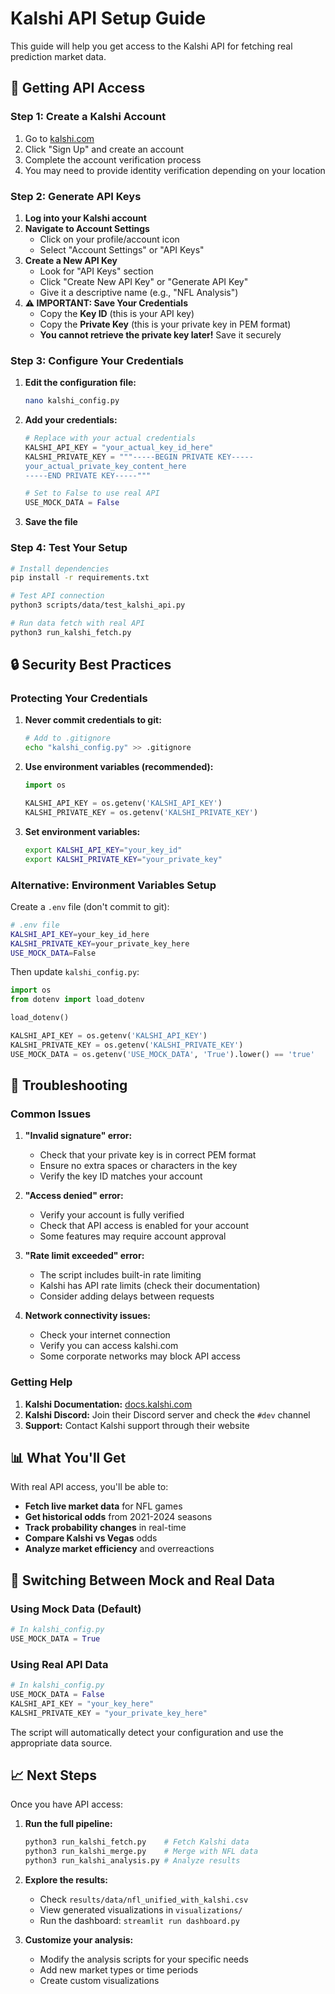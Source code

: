 # Kalshi API Setup Guide

This guide will help you get access to the Kalshi API for fetching real prediction market data.

## 🔑 Getting API Access

### Step 1: Create a Kalshi Account

1. Go to [kalshi.com](https://kalshi.com)
2. Click "Sign Up" and create an account
3. Complete the account verification process
4. You may need to provide identity verification depending on your location

### Step 2: Generate API Keys

1. **Log into your Kalshi account**
2. **Navigate to Account Settings**
   - Click on your profile/account icon
   - Select "Account Settings" or "API Keys"
3. **Create a New API Key**
   - Look for "API Keys" section
   - Click "Create New API Key" or "Generate API Key"
   - Give it a descriptive name (e.g., "NFL Analysis")
4. **⚠️ IMPORTANT: Save Your Credentials**
   - Copy the **Key ID** (this is your API key)
   - Copy the **Private Key** (this is your private key in PEM format)
   - **You cannot retrieve the private key later!** Save it securely

### Step 3: Configure Your Credentials

1. **Edit the configuration file:**
   ```bash
   nano kalshi_config.py
   ```

2. **Add your credentials:**
   ```python
   # Replace with your actual credentials
   KALSHI_API_KEY = "your_actual_key_id_here"
   KALSHI_PRIVATE_KEY = """-----BEGIN PRIVATE KEY-----
   your_actual_private_key_content_here
   -----END PRIVATE KEY-----"""
   
   # Set to False to use real API
   USE_MOCK_DATA = False
   ```

3. **Save the file**

### Step 4: Test Your Setup

```bash
# Install dependencies
pip install -r requirements.txt

# Test API connection
python3 scripts/data/test_kalshi_api.py

# Run data fetch with real API
python3 run_kalshi_fetch.py
```

## 🔒 Security Best Practices

### Protecting Your Credentials

1. **Never commit credentials to git:**
   ```bash
   # Add to .gitignore
   echo "kalshi_config.py" >> .gitignore
   ```

2. **Use environment variables (recommended):**
   ```python
   import os
   
   KALSHI_API_KEY = os.getenv('KALSHI_API_KEY')
   KALSHI_PRIVATE_KEY = os.getenv('KALSHI_PRIVATE_KEY')
   ```

3. **Set environment variables:**
   ```bash
   export KALSHI_API_KEY="your_key_id"
   export KALSHI_PRIVATE_KEY="your_private_key"
   ```

### Alternative: Environment Variables Setup

Create a `.env` file (don't commit to git):
```bash
# .env file
KALSHI_API_KEY=your_key_id_here
KALSHI_PRIVATE_KEY=your_private_key_here
USE_MOCK_DATA=False
```

Then update `kalshi_config.py`:
```python
import os
from dotenv import load_dotenv

load_dotenv()

KALSHI_API_KEY = os.getenv('KALSHI_API_KEY')
KALSHI_PRIVATE_KEY = os.getenv('KALSHI_PRIVATE_KEY')
USE_MOCK_DATA = os.getenv('USE_MOCK_DATA', 'True').lower() == 'true'
```

## 🚨 Troubleshooting

### Common Issues

1. **"Invalid signature" error:**
   - Check that your private key is in correct PEM format
   - Ensure no extra spaces or characters in the key
   - Verify the key ID matches your account

2. **"Access denied" error:**
   - Verify your account is fully verified
   - Check that API access is enabled for your account
   - Some features may require account approval

3. **"Rate limit exceeded" error:**
   - The script includes built-in rate limiting
   - Kalshi has API rate limits (check their documentation)
   - Consider adding delays between requests

4. **Network connectivity issues:**
   - Check your internet connection
   - Verify you can access kalshi.com
   - Some corporate networks may block API access

### Getting Help

1. **Kalshi Documentation:** [docs.kalshi.com](https://docs.kalshi.com)
2. **Kalshi Discord:** Join their Discord server and check the `#dev` channel
3. **Support:** Contact Kalshi support through their website

## 📊 What You'll Get

With real API access, you'll be able to:

- **Fetch live market data** for NFL games
- **Get historical odds** from 2021-2024 seasons
- **Track probability changes** in real-time
- **Compare Kalshi vs Vegas** odds
- **Analyze market efficiency** and overreactions

## 🔄 Switching Between Mock and Real Data

### Using Mock Data (Default)
```python
# In kalshi_config.py
USE_MOCK_DATA = True
```

### Using Real API Data
```python
# In kalshi_config.py
USE_MOCK_DATA = False
KALSHI_API_KEY = "your_key_here"
KALSHI_PRIVATE_KEY = "your_private_key_here"
```

The script will automatically detect your configuration and use the appropriate data source.

## 📈 Next Steps

Once you have API access:

1. **Run the full pipeline:**
   ```bash
   python3 run_kalshi_fetch.py    # Fetch Kalshi data
   python3 run_kalshi_merge.py    # Merge with NFL data
   python3 run_kalshi_analysis.py # Analyze results
   ```

2. **Explore the results:**
   - Check `results/data/nfl_unified_with_kalshi.csv`
   - View generated visualizations in `visualizations/`
   - Run the dashboard: `streamlit run dashboard.py`

3. **Customize your analysis:**
   - Modify the analysis scripts for your specific needs
   - Add new market types or time periods
   - Create custom visualizations
